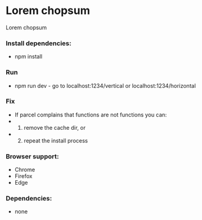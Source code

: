 # Lorem chopsum
Lorem chopsum

<!-- [Vertical demo](https://www.nielshtg.dk/loremchopsum/vertical)
[Horizontal Demo](https://www.nielshtg.dk/loremchopsum/horizontal) -->

### Install dependencies:
- npm install

### Run
- npm run dev - go to localhost:1234/vertical or localhost:1234/horizontal

### Fix
 - If parcel complains that functions are not functions you can:
 - 1. remove the cache dir, or
 - 2. repeat the install process

 ### Browser support:
  <!-- - IE 10+ -->
  - Chrome
  - Firefox
  - Edge

### Dependencies: 
 - none


